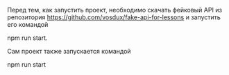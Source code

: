 Перед тем, как запустить проект, необходимо скачать фейковый API из репозитория https://github.com/vosdux/fake-api-for-lessons и запустить его командой

npm run start.

Сам проект также запускается командой

npm run start
